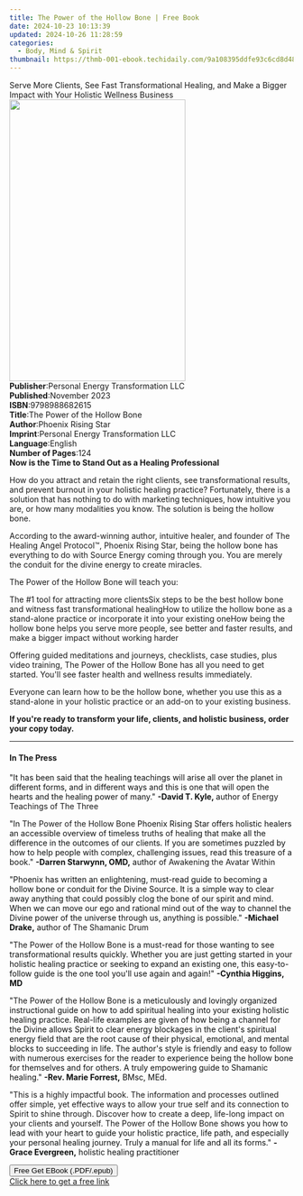 ```yaml
---
title: The Power of the Hollow Bone | Free Book
date: 2024-10-23 10:13:39
updated: 2024-10-26 11:28:59
categories:
  - Body, Mind & Spirit
thumbnail: https://thmb-001-ebook.techidaily.com/9a108395ddfe93c6cd8d48cddeed0fde176e2bff6689ce7e0b64d3db4a553615.jpg
---
```

<main id="book-container">
  <div class="flex flex-col">
    <div class="book-brief flex-1 py-6 px-4 sm:p-6 md:py-10 md:px-8">
      <!-- brief-->
      <div class="book-brief-main">
        Serve More Clients, See Fast Transformational Healing, and Make a Bigger
        Impact with Your Holistic Wellness Business
      </div>
    </div>
    <div
      class="book-meta-info flex-1 grid gap-4 col-start-1 col-end-3 row-start-1 sm:mb-6 sm:grid-cols-4 lg:gap-6 lg:col-start-2 lg:row-end-6 lg:row-span-6 lg:mb-0"
    >
      <div
        class="book-meta-info-left place-content-center mt-4 p-4 text-sm leading-6 col-start-2 col-span-2 dark:text-slate-400"
      >
        <img
          class="w-full h-500 object-cover rounded-lg sm:h-255 sm:col-span-2 lg:col-span-full"
          src="https://img-001-ebook.techidaily.com/d4397d915438326e02a7b0080633d9030b6ad23212a7a867408f2a268cef9d9b.jpg"
          alt=""
          width="312"
          height="500"
        />
      </div>
      <div
        class="book-meta-info-right mt-2 col-start-1 row-start-2 col-span-3 self-center"
      >
        <!-- meta data  -->
        <div class="flex flex-col px-4 md:px-8">
          <div class="flex-1">
            <strong>Publisher</strong>:<span class="px-2"
              >Personal Energy Transformation LLC</span
            >
          </div>
          <div class="flex-1">
            <strong>Published</strong>:<span class="px-2">November 2023</span>
          </div>
          <div class="flex-1">
            <strong>ISBN</strong>:<span class="px-2">9798988682615</span>
          </div>
          <div class="flex-1">
            <strong>Title</strong>:<span class="px-2"
              >The Power of the Hollow Bone</span
            >
          </div>
          <div class="flex-1">
            <strong>Author</strong>:<span class="px-2"
              >Phoenix Rising Star</span
            >
          </div>
          <div class="flex-1">
            <strong>Imprint</strong>:<span class="px-2"
              >Personal Energy Transformation LLC</span
            >
          </div>
          <div class="flex-1">
            <strong>Language</strong>:<span class="px-2">English</span>
          </div>
          <div class="flex-1">
            <strong>Number of Pages</strong>:<span class="px-2">124</span>
          </div>
        </div>
      </div>
    </div>
    <div class="book-description flex-1 py-6 px-4 sm:p-6 md:py-10 md:px-8">
      <div class="book-description-main">
        <div accordion-content="" id="description">
          <strong
            >Now is the Time to Stand Out as a Healing Professional</strong
          >
          <p>
            How do you attract and retain the right clients, see
            transformational results, and prevent burnout in your holistic
            healing practice? Fortunately, there is a solution that has nothing
            to do with marketing techniques, how intuitive you are, or how many
            modalities you know. The solution is being the hollow bone.
          </p>
          <p>
            According to the award-winning author, intuitive healer, and founder
            of The Healing Angel Protocol™, Phoenix Rising Star, being the
            hollow bone has everything to do with Source Energy coming through
            you. You are merely the conduit for the divine energy to create
            miracles.
          </p>
          <p>The Power of the Hollow Bone&nbsp;will teach you:</p>
          The #1 tool for attracting more clientsSix steps to be the best hollow
          bone and witness fast transformational healingHow to utilize the
          hollow bone as a stand-alone practice or incorporate it into your
          existing oneHow being the hollow bone helps you serve more people, see
          better and faster results, and make a bigger impact without working
          harder
          <p>
            Offering guided meditations and journeys, checklists, case studies,
            plus video training,&nbsp;The Power of the Hollow Bone&nbsp;has all
            you need to get started. You'll see faster health and wellness
            results immediately.
          </p>
          <p>
            Everyone can learn how to be the hollow bone, whether you use this
            as a stand-alone in your holistic practice or an add-on to your
            existing business.
          </p>
          <p>
            <strong
              >If you're ready to transform your life, clients, and holistic
              business, order your copy today.</strong
            >
          </p>
        </div>
        <div class="accordion-fader"></div>
      </div>
    </div>
    <div class="book-excerpts flex-1 py-6 px-4 sm:p-6 md:py-10 md:px-8">
      <!-- excerpts-->
      <div class="book-excerpts-main">
        <hr />
        <h4 class="placeholder placeholder-heading">
          <span>In The Press</span>
        </h4>
        <p></p>
        <p>
          <span style="color: rgba(15, 17, 17, 1)"
            >"It has been said that the healing teachings will arise all over
            the planet in different forms, and in different ways and this is one
            that will open the hearts and the healing power of many." </span
          ><strong style="color: rgba(15, 17, 17, 1)"
            >-David T. Kyle,&nbsp;</strong
          ><span style="color: rgba(15, 17, 17, 1)">author of&nbsp;</span>Energy
          Teachings of The Three
        </p>
        <p>
          <span style="color: rgba(15, 17, 17, 1)">"In&nbsp;</span>The Power of
          the Hollow Bone<span style="color: rgba(15, 17, 17, 1)"
            >&nbsp;Phoenix Rising Star offers holistic healers an accessible
            overview of timeless truths of healing that make all the difference
            in the outcomes of our clients. If you are sometimes puzzled by how
            to help people with complex, challenging issues, read this treasure
            of a book." </span
          ><strong style="color: rgba(15, 17, 17, 1)"
            >-Darren Starwynn, OMD,</strong
          ><span style="color: rgba(15, 17, 17, 1)">&nbsp;author of&nbsp;</span
          >Awakening the Avatar Within
        </p>
        <p>
          <span style="color: rgba(15, 17, 17, 1)"
            >"Phoenix has written an enlightening, must-read guide to becoming a
            hollow bone or conduit for the Divine Source. It is a simple way to
            clear away anything that could possibly clog the bone of our spirit
            and mind. When we can move our ego and rational mind out of the way
            to channel the Divine power of the universe through us, anything is
            possible." </span
          ><strong style="color: rgba(15, 17, 17, 1)">-Michael Drake,</strong
          ><span style="color: rgba(15, 17, 17, 1)">&nbsp;author of&nbsp;</span
          >The Shamanic Drum
        </p>
        <p>
          <span style="color: rgba(15, 17, 17, 1)">"</span>The Power of the
          Hollow Bone<span style="color: rgba(15, 17, 17, 1)"
            >&nbsp;is a must-read for those wanting to see transformational
            results quickly. Whether you are just getting started in your
            holistic healing practice or seeking to expand an existing one, this
            easy-to-follow guide is the one tool you'll use again and again!" </span
          ><strong style="color: rgba(15, 17, 17, 1)"
            >-Cynthia Higgins, MD</strong
          >
        </p>
        <p>
          <span style="color: rgba(15, 17, 17, 1)">﻿﻿"</span>The Power of the
          Hollow Bone<span style="color: rgba(15, 17, 17, 1)"
            >&nbsp;is a meticulously and lovingly organized instructional guide
            on how to add spiritual healing into your existing holistic healing
            practice. Real-life examples are given of how being a channel for
            the Divine allows Spirit to clear energy blockages in the client's
            spiritual energy field that are the root cause of their physical,
            emotional, and mental blocks to succeeding in life. The author's
            style is friendly and easy to follow with numerous exercises for the
            reader to experience being the hollow bone for themselves and for
            others. A truly empowering guide to Shamanic healing." </span
          ><strong style="color: rgba(15, 17, 17, 1)"
            >-Rev. Marie Forrest,</strong
          ><span style="color: rgba(15, 17, 17, 1)">&nbsp;BMsc, MEd.</span>
        </p>
        <p>
          "This is a highly impactful book. The information and processes
          outlined offer simple, yet effective ways to allow your true self and
          its connection to Spirit to shine through. Discover how to create a
          deep, life-long impact on your clients and yourself.&nbsp;The Power of
          the Hollow Bone<span style="color: rgba(15, 17, 17, 1)"
            >&nbsp;shows you how to lead with your heart to guide your holistic
            practice, life path, and especially your personal healing journey.
            Truly a manual for life and all its forms." </span
          ><strong style="color: rgba(15, 17, 17, 1)">-Grace Evergreen,</strong
          ><span style="color: rgba(15, 17, 17, 1)"
            >&nbsp;holistic healing practitioner</span
          >
        </p>
        <p></p>
      </div>
    </div>
    <div
      class="book-about-author flex-1 py-6 px-4 sm:p-6 md:py-10 md:px-8"
    ></div>
    <div class="book-free-get flex-1 py-6 px-4 sm:p-6 md:py-10 md:px-8">
      <button
        id="btn-free-get"
        class="bg-blue-500 hover:bg-blue-700 text-white font-bold py-2 px-4 rounded"
      >
        Free Get EBook (.PDF/.epub)
      </button>
      <div id="countdown-display" class="px-2 text-lg mt-2"></div>
      <a
        id="free-link"
        class="hidden bg-blue-500 hover:bg-blue-700 text-white font-bold py-2 px-4 rounded"
        href="https://www.ebooks.com/en-us/book/211252707/the-power-of-the-hollow-bone/phoenix-rising-star/"
        target="_blank"
        >Click here to get a free link</a
      >
    </div>
    <script>
      let countdownTime = 0;
      let countdownInterval = null;
      document
        .getElementById('btn-free-get')
        .addEventListener('click', startCountdown);
      function startCountdown() {
        countdownTime = new Date().getTime() + 60000 * 3;
        countdownInterval = setInterval(updateCountdown, 1000);
        document.getElementById('btn-free-get').disabled = true;
        document
          .getElementById('btn-free-get')
          .classList.add('bg-gray-500', 'cursor-not-allowed');
      }
      function updateCountdown() {
        let currentTime = new Date().getTime();
        let timeLeft = countdownTime - currentTime;
        let secondsLeft = Math.floor(timeLeft / 1000);
        document.getElementById('countdown-display').innerHTML =
          `Remaining time: ${secondsLeft} seconds.`;
        if (secondsLeft <= 0) {
          clearInterval(countdownInterval);
          document.getElementById('btn-free-get').classList.add('hidden');
          document.getElementById('free-link').classList.remove('hidden');
          document.getElementById('countdown-display').innerHTML = '';
        }
      }
    </script>
  </div>
</main>
